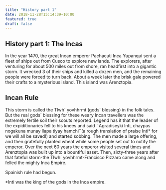 ```yaml
---
title: "History part 1"
date: 2018-11-28T15:14:39+10:00
featured: true
draft: false
---
```


##  History part 1: The Incas


In the year 1470, the great Incan emperor Pachacuti Inca Yupanqui sent a fleet of ships out from Cusco to explore new lands. The explorers, after venturing for about 500 miles out from shore, ran headfirst into a gigantic storm. It wrecked 3 of their ships and killed a dozen men, and the remaining people were forced to turn back. About a week later the brisk gale powered their crafts to a mysterious island. This island was Arenztopia.

##  Incan Rule 


This storm is called the Tlwh´ yovhhrmt (gods´ blessing) in the folk tales. But the real gods´ blessing for these weary Incan travellers was the extremely fertile soil their scouts reported. Legend has it that the leader of the expiditionaries fell to his knees and said ¨Agradiseyki Inti, chaypas nogakuna munay llapa tiyay hamchi¨(a rough translation of praise Inti* for we will all be saved!) and started sobbing. The men made a large offering, and then gratefully planted wheat while some people set out to notify the emperor. Over the next 60 years the emperor visited several times and Arenztopia was built up into a bountiful asset. Then, sixty-three  years after that fateful storm-the Tlwh´ yovhhrmt-Francisco Pizzaro came along and felled the mighty Inca Empire.

Spainish rule had begun.

*Inti was the king of the gods in the Inca empire. 
